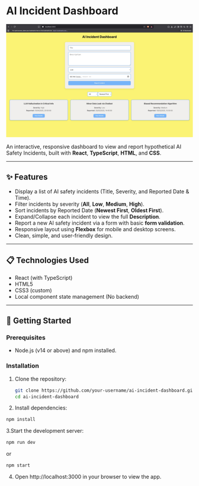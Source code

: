 # AI Incident Dashboard

![Dashboard Screenshot](./public/Dashboard.jpeg)

An interactive, responsive dashboard to view and report hypothetical AI Safety Incidents, built with **React**, **TypeScript**, **HTML**, and **CSS**.

---

## ✨ Features

- Display a list of AI safety incidents (Title, Severity, and Reported Date & Time).
- Filter incidents by severity (**All**, **Low**, **Medium**, **High**).
- Sort incidents by Reported Date (**Newest First**, **Oldest First**).
- Expand/Collapse each incident to view the full **Description**.
- Report a new AI safety incident via a form with basic **form validation**.
- Responsive layout using **Flexbox** for mobile and desktop screens.
- Clean, simple, and user-friendly design.

---

## 📋 Technologies Used

- React (with TypeScript)
- HTML5
- CSS3 (custom)
- Local component state management (No backend)

---

## 🚀 Getting Started

### Prerequisites
- Node.js (v14 or above) and npm installed.

### Installation

1. Clone the repository:
   ```bash
   git clone https://github.com/your-username/ai-incident-dashboard.git
   cd ai-incident-dashboard
2. Install dependencies:

``` bash
npm install
```

3.Start the development server:

```bash
npm run dev
```
or
```bash
npm start
```
4. Open http://localhost:3000 in your browser to view the app.

